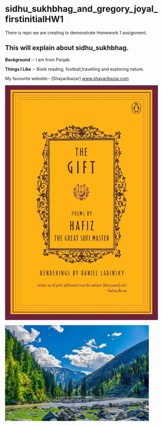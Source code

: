 # sidhu_sukhbhag_and_gregory_joyal_firstinitialHW1
There is repo we are creating to demonstrate Homework 1 assignment.
## This will explain about sidhu_sukhbhag.

**Background**
:- I am from Panjab.

**Things I Like**
:- Book reading, football,travelling and exploring nature.

My favourite website:-
[Shayaribazar] www.shayaribazar.com

![Fender Telecaster](images/a.jpg)


![Fender Telecaster](images/OIP.jpeg)
